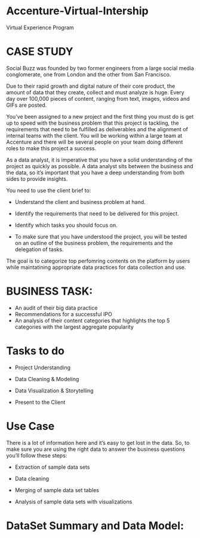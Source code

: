 # Accenture-Virtual-Intership
Virtual Experience Program

# CASE STUDY
Social Buzz was founded by two former engineers from a large social media conglomerate, one
from London and the other from San Francisco.

Due to their rapid growth and digital nature of their core product, the amount of data that they
create, collect and must analyze is huge. Every day over 100,000 pieces of content, ranging
from text, images, videos and GIFs are posted.

You’ve been assigned to a new project and the first thing you must do is get up to speed with the 
business problem that this project is tackling, the requirements that need to be fulfilled as 
deliverables and the alignment of internal teams with the client. 
You will be working within a large team at Accenture and there will be several people on your
team doing different roles to make this project a success. 

As a data analyst, it is imperative that you have a solid understanding of the project as quickly as possible. 
A data analyst sits between the business and the data, so it’s important that you have a deep understanding from both sides to provide insights. 

You need to use the client brief to:

* Understand the client and business problem at hand.

* Identify the requirements that need to be delivered for this project.

* Identify which tasks you should focus on.

* To make sure that you have understood the project, you will be tested on an outline of the business problem, the requirements and the delegation of tasks.

The goal is to categorize top perfomring contents on the platform by users while maintatining appropriate data practices for data collection and use.

# BUSINESS TASK:
- An audit of their big data practice
- Recommendations for a successful IPO
- An analysis of their content categories that highlights the top 5 categories with the
largest aggregate popularity


# Tasks to do
- Project Understanding

- Data Cleaning & Modeling

- Data Visualization & Storytelling

- Present to the Client


# Use Case
There is a lot of information here and it’s easy to get lost in the data. So, 
to make sure you are using the right data to answer the business questions you’ll follow these steps:

- Extraction of sample data sets

- Data cleaning

- Merging of sample data set tables

- Analysis of sample data sets with visualizations


# DataSet Summary and Data Model:

